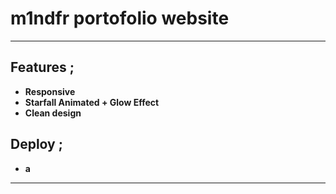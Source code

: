 # m1ndfr portofolio website
---
## Features ; </br>
- **Responsive**
- **Starfall Animated + Glow Effect**
- **Clean design**</br>

## Deploy ; </br>
- **a**
---
